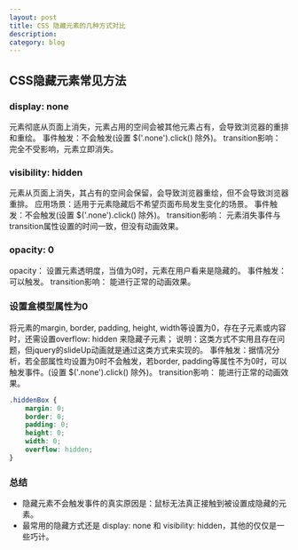 ```yaml
---
layout: post
title: CSS 隐藏元素的几种方式对比
description: 
category: blog
---
```


## CSS隐藏元素常见方法

### **display: none**
元素彻底从页面上消失，元素占用的空间会被其他元素占有，会导致浏览器的重排和重绘。
事件触发：不会触发(设置 $('.none').click() 除外)。
transition影响： 完全不受影响，元素立即消失。

### **visibility: hidden**
元素从页面上消失，其占有的空间会保留，会导致浏览器重绘，但不会导致浏览器重排。
应用场景：适用于元素隐藏后不希望页面布局发生变化的场景。
事件触发：不会触发(设置 $('.none').click() 除外)。
transition影响： 元素消失事件与transition属性设置的时间一致，但没有动画效果。

### **opacity: 0**
opacity： 设置元素透明度，当值为0时，元素在用户看来是隐藏的。
事件触发：可以触发。
transition影响： 能进行正常的动画效果。

### **设置盒模型属性为0**
将元素的margin, border, padding, height, width等设置为0，存在子元素或内容时，还需设置overflow: hidden 来隐藏子元素；
说明：这类方式不实用且存在问题，但jquery的slideUp动画就是通过这类方式来实现的。
事件触发：据情况分析，若全部属性均设置为0时不会触发，若border, padding等属性不为0时，可以触发事件。(设置 $('.none').click() 除外)。
transition影响： 能进行正常的动画效果。

``` css
.hiddenBox {
    margin: 0;
    border: 0;
    padding: 0;
    height: 0;
    width: 0;
    overflow: hidden;
}
```

### **总结**
- 隐藏元素不会触发事件的真实原因是：鼠标无法真正接触到被设置成隐藏的元素。
- 最常用的隐藏方式还是 display: none 和 visibility: hidden，其他的仅仅是一些巧计。